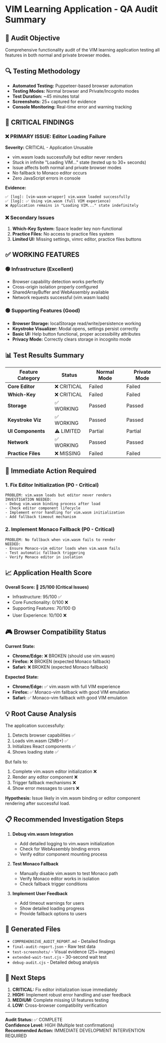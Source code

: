 # VIM Learning Application - QA Audit Summary

## 🎯 Audit Objective
Comprehensive functionality audit of the VIM learning application testing all features in both normal and private browser modes.

## 🔍 Testing Methodology
- **Automated Testing:** Puppeteer-based browser automation
- **Testing Modes:** Normal browser and Private/Incognito modes
- **Test Duration:** ~45 minutes total
- **Screenshots:** 25+ captured for evidence
- **Console Monitoring:** Real-time error and warning tracking

## 🚨 CRITICAL FINDINGS

### ❌ **PRIMARY ISSUE: Editor Loading Failure**
**Severity:** CRITICAL - Application Unusable

- vim.wasm loads successfully but editor never renders
- Stuck in infinite "Loading VIM..." state (tested up to 30+ seconds)
- Issue affects both normal and private browser modes
- No fallback to Monaco editor occurs
- Zero JavaScript errors in console

**Evidence:**
```
✅ [log]: [vim-wasm-wrapper] vim.wasm loaded successfully
✅ [log]: ✅ Using vim.wasm (full VIM experience)
❌ Application remains in "Loading VIM..." state indefinitely
```

### ❌ **Secondary Issues**
1. **Which-Key System:** Space leader key non-functional
2. **Practice Files:** No access to practice files system
3. **Limited UI:** Missing settings, vimrc editor, practice files buttons

## ✅ **WORKING FEATURES**

### 🟢 **Infrastructure (Excellent)**
- Browser capability detection works perfectly
- Cross-origin isolation properly configured
- SharedArrayBuffer and WebAssembly available
- Network requests successful (vim.wasm loads)

### 🟢 **Supporting Features (Good)**
- **Browser Storage:** localStorage read/write/persistence working
- **Keystroke Visualizer:** Modal opens, settings persist correctly
- **Basic UI:** Help button functional, proper accessibility attributes
- **Privacy Mode:** Correctly clears storage in incognito mode

## 📊 **Test Results Summary**

| Feature Category | Status | Normal Mode | Private Mode |
|------------------|--------|-------------|--------------|
| **Core Editor** | ❌ CRITICAL | Failed | Failed |
| **Which-Key** | ❌ CRITICAL | Failed | Failed |
| **Storage** | ✅ WORKING | Passed | Passed |
| **Keystroke Viz** | ✅ WORKING | Passed | Passed |
| **UI Components** | ⚠️ LIMITED | Partial | Partial |
| **Network** | ✅ WORKING | Passed | Passed |
| **Practice Files** | ❌ MISSING | Failed | Failed |

## 🔧 **Immediate Action Required**

### 1. **Fix Editor Initialization** (P0 - Critical)
```
PROBLEM: vim.wasm loads but editor never renders
INVESTIGATION NEEDED:
- Debug vim.wasm binding process after load
- Check editor component lifecycle
- Implement error handling for vim.wasm initialization
- Add fallback timeout mechanism
```

### 2. **Implement Monaco Fallback** (P0 - Critical)
```
PROBLEM: No fallback when vim.wasm fails to render
NEEDED:
- Ensure Monaco-vim editor loads when vim.wasm fails
- Test automatic fallback triggering
- Verify Monaco editor in isolation
```

## 📈 **Application Health Score**

**Overall Score: 🔴 25/100 (Critical Issues)**

- Infrastructure: 95/100 ✅
- Core Functionality: 0/100 ❌
- Supporting Features: 70/100 🟡
- User Experience: 10/100 ❌

## 🎮 **Browser Compatibility Status**

**Current State:**
- **Chrome/Edge:** ❌ BROKEN (should use vim.wasm)
- **Firefox:** ❌ BROKEN (expected Monaco fallback)
- **Safari:** ❌ BROKEN (expected Monaco fallback)

**Expected State:**
- **Chrome/Edge:** ✅ vim.wasm with full VIM experience
- **Firefox:** ✅ Monaco-vim fallback with good VIM emulation
- **Safari:** ✅ Monaco-vim fallback with good VIM emulation

## 💡 **Root Cause Analysis**

The application successfully:
1. Detects browser capabilities ✅
2. Loads vim.wasm (2MB+) ✅
3. Initializes React components ✅
4. Shows loading state ✅

But fails to:
1. Complete vim.wasm editor initialization ❌
2. Render any editor component ❌
3. Trigger fallback mechanisms ❌
4. Show error messages to users ❌

**Hypothesis:** Issue likely in vim.wasm binding or editor component rendering after successful load.

## 📋 **Recommended Investigation Steps**

1. **Debug vim.wasm Integration**
   - Add detailed logging to vim.wasm initialization
   - Check for WebAssembly binding errors
   - Verify editor component mounting process

2. **Test Monaco Fallback**
   - Manually disable vim.wasm to test Monaco path
   - Verify Monaco editor works in isolation
   - Check fallback trigger conditions

3. **Implement User Feedback**
   - Add timeout warnings for users
   - Show detailed loading progress
   - Provide fallback options to users

## 📁 **Generated Files**
- `COMPREHENSIVE_AUDIT_REPORT.md` - Detailed findings
- `final-audit-report.json` - Raw test data
- `test-screenshots/` - Visual evidence (25+ images)
- `extended-wait-test.cjs` - 30-second wait test
- `debug-audit.cjs` - Detailed debug analysis

## 🎯 **Next Steps**
1. **CRITICAL:** Fix editor initialization issue immediately
2. **HIGH:** Implement robust error handling and user feedback
3. **MEDIUM:** Complete missing UI features testing
4. **LOW:** Cross-browser compatibility verification

---
**Audit Status:** ✅ COMPLETE  
**Confidence Level:** HIGH (Multiple test confirmations)  
**Recommended Action:** IMMEDIATE DEVELOPMENT INTERVENTION REQUIRED